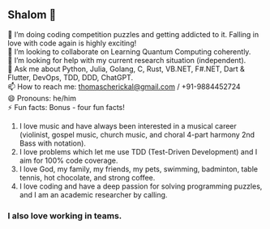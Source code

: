 ## Shalom 👋
🌱 I’m doing coding competition puzzles and getting addicted to it. Falling in love with code again is highly exciting! <br>
👯 I’m looking to collaborate on Learning Quantum Computing coherently. <br>
🤔 I’m looking for help with my current research situation (independent).<br>
💬 Ask me about Python, Julia, Golang, C, Rust, VB.NET, F#.NET, Dart & Flutter, DevOps, TDD, DDD, ChatGPT. <br>
📫 How to reach me: thomascherickal@gmail.com / +91-9884452724 <br>
😄 Pronouns: he/him <br>
⚡  Fun facts: Bonus - four fun facts! <br>
1) I love music and have always been interested in a musical career (violinist, gospel music, church music, and choral 4-part harmony 2nd Bass with notation). <br> 
2) I love problems which let me use TDD (Test-Driven Development) and I aim for 100% code coverage. <br>
3) I love God, my family, my friends, my pets, swimming, badminton, table tennis, hot chocolate, and strong coffee. <br>
4) I love coding and have a deep passion for solving programming puzzles, and I am an academic researcher by calling. <br>
### I also love working in teams.<br>



